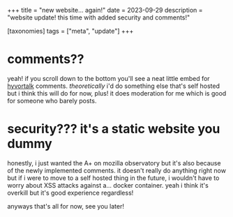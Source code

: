 +++
title = "new website... again!"
date = 2023-09-29
description = "website update! this time with added security and comments!"

[taxonomies]
tags = ["meta", "update"]
+++

# comments??
yeah! if you scroll down to the bottom you'll see a neat little embed for [hyvortalk](https://talk.hyvor.com/) comments. *theoretically* i'd do something else that's self hosted but i think this will do for now, plus! it does moderation for me which is good for someone who barely posts.

# security??? it's a static website you dummy
honestly, i just wanted the A+ on mozilla observatory but it's also because of the newly implemented comments. it doesn't really do anything right now but if i were to move to a self hosted thing in the future, i wouldn't have to worry about XSS attacks against a... docker container. yeah i think it's overkill but it's good experience regardless!
<!-- ![](img/observatory.png) -->

anyways that's all for now, see you later!